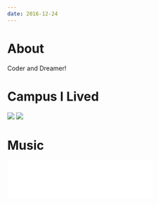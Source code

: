 ```yaml
---
date: 2016-12-24
---
```


# About  
  
Coder and Dreamer!  

# Campus I Lived

<img src="http://i1.piimg.com/567571/1383f502c618fa74.jpg"/>

<img src="http://p1.bpimg.com/567571/7403abb02abfcb1f.jpg"/>

# Music

<iframe frameborder="no" border="0" marginwidth="0" marginheight="0" width=330 height=86 src="//music.163.com/outchain/player?type=2&id=5276803&auto=1&height=66"></iframe>



